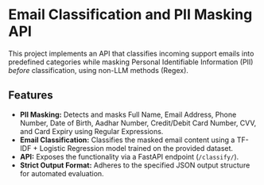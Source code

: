 # Email Classification and PII Masking API

This project implements an API that classifies incoming support emails into predefined categories while masking Personal Identifiable Information (PII) *before* classification, using non-LLM methods (Regex).

## Features

*   **PII Masking:** Detects and masks Full Name, Email Address, Phone Number, Date of Birth, Aadhar Number, Credit/Debit Card Number, CVV, and Card Expiry using Regular Expressions.
*   **Email Classification:** Classifies the masked email content using a TF-IDF + Logistic Regression model trained on the provided dataset.
*   **API:** Exposes the functionality via a FastAPI endpoint (`/classify/`).
*   **Strict Output Format:** Adheres to the specified JSON output structure for automated evaluation.
